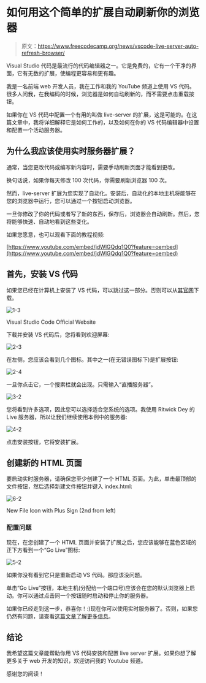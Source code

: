# 如何用这个简单的扩展自动刷新你的浏览器

> 原文：<https://www.freecodecamp.org/news/vscode-live-server-auto-refresh-browser/>

Visual Studio 代码是最流行的代码编辑器之一。它是免费的，它有一个干净的界面，它有无数的扩展，使编程更容易和更有趣。

我是一名前端 web 开发人员，我在工作和我的 YouTube 频道上使用 VS 代码。很多人问我，在我编码的时候，浏览器是如何自动刷新的，而不需要点击重载按钮。

如果你在 VS 代码中配置一个有用的叫做 live-server 的扩展，这是可能的。在这篇文章中，我将详细解释它是如何工作的，以及如何在你的 VS 代码编辑器中设置和配置一个活动服务器。

## 为什么我应该使用实时服务器扩展？

通常，当您更改代码或编写新内容时，需要手动刷新页面才能看到更改。

换句话说，如果你每天修改 100 次代码，你需要刷新浏览器 100 次。

然而，live-server 扩展为您实现了自动化。安装后，自动化的本地主机将能够在您的浏览器中运行，您可以通过一个按钮启动浏览器。

一旦你修改了你的代码或者写了新的东西，保存后，浏览器会自动刷新。然后，您将能够快速、自动地看到这些变化。

如果您愿意，也可以观看下面的教程视频:

[https://www.youtube.com/embed/jdWlGQdq1Q0?feature=oembed](https://www.youtube.com/embed/jdWlGQdq1Q0?feature=oembed)

## 首先，安装 VS 代码

如果您已经在计算机上安装了 VS 代码，可以跳过这一部分。否则可以从[其官网](https://code.visualstudio.com/)下载。

![1-3](img/a057d5f4f7bda9a18a1f00c3d31a41d0.png)

Visual Studio Code Official Website

下载并安装 VS 代码后，您将看到欢迎屏幕:

![2-3](img/42fd6534372e87ac7183234dfd4ec0fa.png)

在左侧，您应该会看到几个图标。其中之一(在无错误图标下)是扩展按钮:

![2-4](img/ba7657f5a56177b19793aab595aaf22f.png)

一旦你点击它，一个搜索栏就会出现。只需输入“直播服务器”。

![3-2](img/fceaf1f89b8922f9c6516035a0946c14.png)

您将看到许多选项，因此您可以选择适合您系统的选项。我使用 Ritwick Dey 的 Live 服务器，所以让我们继续使用本例中的服务器:

![4-2](img/663a27d4bd5b8b945a65a424159726c0.png)

点击安装按钮，它将安装扩展。

## 创建新的 HTML 页面

要启动实时服务器，请确保您至少创建了一个 HTML 页面。为此，单击最顶部的文件按钮，然后选择新建文件按钮并键入 index.html:

![6-2](img/d99b3371039f494541f702daded27932.png)

New File Icon with Plus Sign (2nd from left)

### 配置问题

现在，在您创建了一个 HTML 页面并安装了扩展之后，您应该能够在蓝色区域的正下方看到一个“Go Live”图标:

![5-2](img/b7ef0c9db7d7ff629fd72813924f4f76.png)

如果你没有看到它只是重新启动 VS 代码。那应该没问题。

单击“Go Live”按钮，本地主机(分配给一个端口号)应该会在您的默认浏览器上启动。你可以通过点击同一个按钮随时启动和停止你的服务器。

如果你已经走到这一步，恭喜你！:)现在你可以使用实时服务器了。否则，如果您仍然有问题，请查看[这篇文章了解更多信息](https://www.freecodecamp.org/news/visual-studio-code-live-server-not-working/)。

## 结论

我希望这篇文章能帮助你用 VS 代码安装和配置 live server 扩展。如果你想了解更多关于 web 开发的知识，欢迎访问我的 Youtube 频道。

感谢您的阅读！